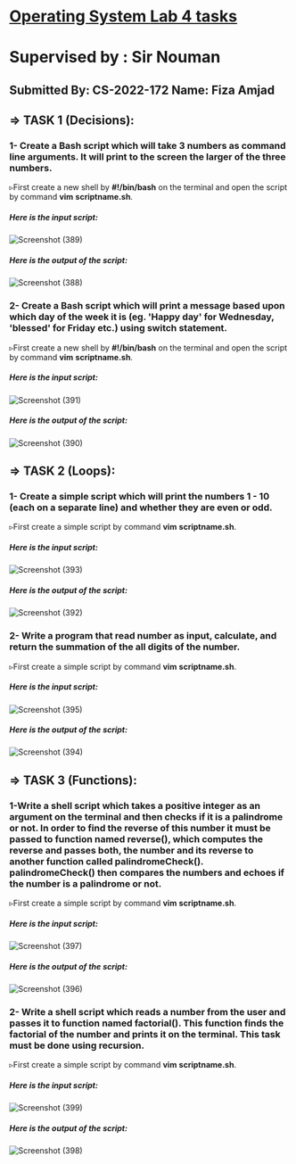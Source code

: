 # <u>Operating System **Lab 4 tasks**</u> 

# Supervised by : Sir Nouman

## Submitted By: CS-2022-172                                                Name: Fiza Amjad

## ⇒ TASK 1 (Decisions):

### 1- Create a Bash script which will take 3 numbers as command line arguments. It will print to the screen the larger of the three numbers.

▹First create a new shell by **#!/bin/bash** on the terminal and open the script by command **vim** **scriptname.sh**.

##### Here is the input script:

![Screenshot (389)](https://github.com/fizaamjad897/OS-LAB-tasks/assets/120313148/24638e25-8b82-421e-9645-3591f30eee84)


##### Here is the output of the script:

![Screenshot (388)](https://github.com/fizaamjad897/OS-LAB-tasks/assets/120313148/86896af5-3034-4062-a8aa-0dfa45e1cf88)


### 2- Create a Bash script which will print a message based upon which day of the week it is (eg. 'Happy day' for Wednesday, 'blessed' for Friday etc.) using switch statement.

▹First create a new shell by **#!/bin/bash** on the terminal and open the script by command **vim** **scriptname.sh**.

##### Here is the input script:
![Screenshot (391)](https://github.com/fizaamjad897/OS-LAB-tasks/assets/120313148/9648110f-654a-4475-bed4-97d2c6179e69)



##### Here is the output of the script:

![Screenshot (390)](https://github.com/fizaamjad897/OS-LAB-tasks/assets/120313148/c3202f8c-89a4-4edb-82f5-d465e4f47fa5)


## ⇒ TASK 2 (Loops):

### 1- Create a simple script which will print the numbers 1 - 10 (each on a separate line) and whether they are even or odd.

▹First create a simple script by command **vim** **scriptname.sh**.

##### Here is the input script:

![Screenshot (393)](https://github.com/fizaamjad897/OS-LAB-tasks/assets/120313148/fd62d81c-3dc1-4592-b553-6faf327c3420)


##### Here is the output of the script:

![Screenshot (392)](https://github.com/fizaamjad897/OS-LAB-tasks/assets/120313148/ab4dd92d-f7d3-422a-8dad-54487997dc0d)


### 2- Write a program that read number as input, calculate, and return the summation of the all digits of the number.

▹First create a simple script by command **vim** **scriptname.sh**.

##### Here is the input script:

![Screenshot (395)](https://github.com/fizaamjad897/OS-LAB-tasks/assets/120313148/fe2d090a-d62a-479e-a6a8-506ed71a8c4b)


##### Here is the output of the script:

![Screenshot (394)](https://github.com/fizaamjad897/OS-LAB-tasks/assets/120313148/3519e3b8-f380-4a58-adf1-682ba717f145)


## ⇒ TASK 3 (Functions):

### 1-Write a shell script which takes a positive integer as an argument on the terminal and then checks if it is a palindrome or not. In order to find the reverse of this number it must be passed to function named reverse(), which computes the reverse and passes both, the number and its reverse to another function called palindromeCheck(). palindromeCheck() then compares the numbers and echoes if the number is a palindrome or not.

▹First create a simple script by command **vim** **scriptname.sh**.

##### Here is the input script:

![Screenshot (397)](https://github.com/fizaamjad897/OS-LAB-tasks/assets/120313148/7ae47446-7492-4446-b80e-0fd81939a8c6)


##### Here is the output of the script:

![Screenshot (396)](https://github.com/fizaamjad897/OS-LAB-tasks/assets/120313148/2d761534-6cf1-4b94-9261-993ad6c430dd)


### 2- Write a shell script which reads a number from the user and passes it to function named factorial(). This function finds the factorial of the number and prints it on the terminal. This task must be done using recursion.

▹First create a simple script by command **vim** **scriptname.sh**.

##### Here is the input script:

![Screenshot (399)](https://github.com/fizaamjad897/OS-LAB-tasks/assets/120313148/16401cc2-78bb-494e-9521-c3466fa7eeea)


##### Here is the output of the script:
![Screenshot (398)](https://github.com/fizaamjad897/OS-LAB-tasks/assets/120313148/cbb5327d-0d2f-4000-a684-77d51a49b37b)

